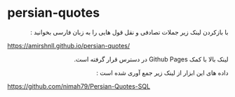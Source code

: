 # persian-quotes


<p dir="rtl">با بازکردن لینک زیر جملات تصادفی و نقل قول هایی را به زبان فارسی بخوانید :</p>

  https://amirshnll.github.io/persian-quotes/
  
<p dir="rtl">  لینک بالا با کمک Github Pages در دسترس قرار گرفته است. </p>
  
  <p dir="rtl"> داده های این ابزار از لینک زیر جمع آوری شده است :</p>
 
  
  https://github.com/nimah79/Persian-Quotes-SQL
